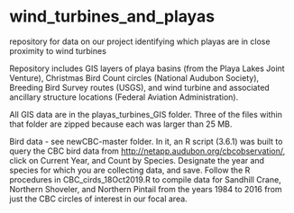 # wind_turbines_and_playas
repository for data on our project identifying which playas are in close proximity to wind turbines

Repository includes GIS layers of playa basins (from the Playa Lakes Joint Venture), Christmas Bird Count circles (National Audubon Society), Breeding Bird Survey routes (USGS), and wind turbine and associated ancillary structure locations (Federal Aviation Administration).

All GIS data are in the playas_turbines_GIS folder. Three of the files within that folder are zipped because each was larger than 25 MB.

Bird data - see newCBC-master folder. In it, an R script (3.6.1) was built to query the CBC bird data from http://netapp.audubon.org/cbcobservation/, click on Current Year, and Count by Species. Designate the year and species for which you are collecting data, and save. Follow the R procedures in CBC_cirds_18Oct2019.R to compile data for Sandhill Crane, Northern Shoveler, and Northern Pintail from the years 1984 to 2016 from just the CBC circles of interest in our focal area.
